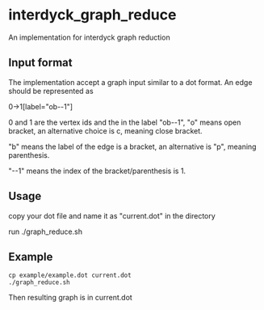 # interdyck_graph_reduce
An implementation for interdyck graph reduction

## Input format
The implementation accept a graph input similar to a dot format. An edge should be represented as

0->1[label="ob--1"]

0 and 1 are the vertex ids and the in the label "ob--1", "o" means open bracket, 
an alternative choice is c, meaning close bracket.

"b" means the label of the edge is a bracket, an alternative is "p", meaning parenthesis. 

"--1" means the index of the bracket/parenthesis is 1.

## Usage
copy your dot file and name it as "current.dot" in the directory

run ./graph_reduce.sh

## Example
```
cp example/example.dot current.dot
./graph_reduce.sh
```

Then resulting graph is in current.dot

